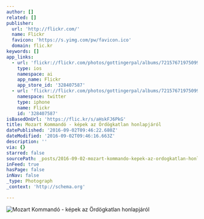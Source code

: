```yaml
---
author: []
related: []
publisher:
  url: 'http://flickr.com/'
  name: Flickr
  favicon: 'https://s.yimg.com/pw/favicon.ico'
  domain: flic.kr
keywords: []
app_links:
  - url: 'flickr://flickr.com/photos/gottingerpal/albums/72157671975099290'
    type: ios
    namespace: ai
    app_name: Flickr
    app_store_id: '328407587'
  - url: 'flickr://flickr.com/photos/gottingerpal/albums/72157671975099290'
    namespace: twitter
    type: iphone
    name: Flickr
    id: '328407587'
isBasedOnUrl: 'https://flic.kr/s/aHskFJ6PkG'
title: Mozart Kommandó - képek az Ördögkatlan honlapjáról
datePublished: '2016-09-02T09:46:22.680Z'
dateModified: '2016-09-02T09:46:16.663Z'
description: ''
via: {}
starred: false
sourcePath: _posts/2016-09-02-mozart-kommando-kepek-az-ordogkatlan-honlapjarol.md
inFeed: true
hasPage: false
inNav: false
_type: Photograph
_context: 'http://schema.org'

---
```

![Mozart Kommandó - képek az Ördögkatlan honlapjáról](https://c1.staticflickr.com/9/8024/29305832776_6f4bbd92fd_b.jpg)
